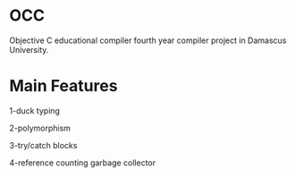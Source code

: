 OCC
===

Objective C educational compiler
fourth year compiler project in Damascus University.

Main Features
===


1-duck typing

2-polymorphism

3-try/catch blocks

4-reference counting garbage collector
